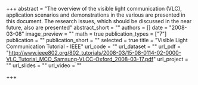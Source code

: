 +++
abstract = "The overview of the visible light communication (VLC), application scenarios and demonstrations in the various are presented in this document. The research issues, which should be discussed in the near future, also are presented"
abstract_short = ""
authors = []
date = "2008-03-08"
image_preview = ""
math = true
publication_types = ["7"]
publication = ""
publication_short = ""
selected = true
title = "Visible Light Communication Tutorial - IEEE"
url_code = ""
url_dataset = ""
url_pdf = "http://www.ieee802.org/802_tutorials/2008-03/15-08-0114-02-0000-VLC_Tutorial_MCO_Samsung-VLCC-Oxford_2008-03-17.pdf"
url_project = ""
url_slides = ""
url_video = ""

+++

